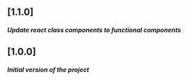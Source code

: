 ## [1.1.0]

##### Update react class components to functional components

## [1.0.0]

##### Initial version of the project
